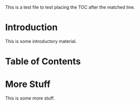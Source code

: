 This is a test file to test placing the TOC after the matched line.

# Introduction
This is some introductory material.

# Table of Contents

# More Stuff
This is some more stuff.

